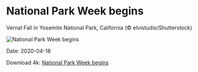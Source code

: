 # National Park Week begins

Vernal Fall in Yosemite National Park, California (© elvistudio/Shutterstock)

![National Park Week begins](https://bing.com/th?id=OHR.VernalFalls_EN-US7280300409_UHD.jpg&rf=LaDigue_UHD.jpg&pid=hp&w=1024&h=576)

Date: 2020-04-18

Download 4k: [National Park Week begins](https://bing.com/th?id=OHR.VernalFalls_EN-US7280300409_UHD.jpg&rf=LaDigue_UHD.jpg&pid=hp&w=3840&h=2160)

